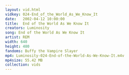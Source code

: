 ```yaml
---
layout: vid.html
vidkey: 024-End_of_the_World_As_We_Know_It
date:   2002-04-12 10:00:00
title:  End of the World As We Know It
creators: Luminosity
song: End of the World As We Know It
artist: REM
width: 640
height: 480
fandoms: Buffy the Vampire Slayer
mp4: Luminosity-024-End-of-the-World-As-We-Know-It.m4v
mp4size: 55.42 MB
collection: vids
---
```


  <div>
  
  </div>
  
